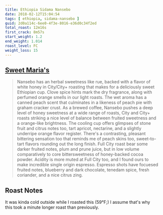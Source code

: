 ```yaml
---
title: Ethiopia Sidama Nansebo 
date: 2018-02-12T15:04:54
tags: [ ethiopia, sidama-nansebo ]
guid: 2d0a114c-6ee0-4f3e-8016-e36d0c34f2ed
total_roast: 12m16s
first_crack: 8m57s
start_weight: 1.2
end_weight: 1.014
roast_level: FC
weight_loss: 15
---
```


## [Sweet Maria's][sm]

[sm]: https://www.sweetmarias.com/product/ethiopia-sidama-nansebo

> Nansebo has an herbal sweetness like rue, backed with a flavor of white honey
> in City/City+ roasting that makes for a deliciously sweet Ethiopian cup. Clove
> spice hints mark the dry fragrance, along with perfumed orange smells in our
> light roasts. The wet aroma has a canned peach scent that culminates in a
> likeness of peach pie with graham cracker crust. As a brewed coffee, Nansebo
> pushes a deep level of honey sweetness at a wide range of roasts, City and
> City+ roasts striking a nice level of balance between fruited sweetness and a
> orange-like brightness. The cooling cup offers glimpses of stone fruit and
> citrus notes too, tart apricot, nectarine, and a slightly underripe orange
> flavor register. There's a contrasting, pleasant bittering sensation too that
> reminds me of peach skins too, sweet-to-tart flavors rounding out the long
> finish. Full City roast bear some darker fruited notes, plum and prune juice,
> but in low volume comparatively to core bittersweetness of honey-backed cocoa
> powder. Acidity is more muted at Full City too, and I found ours to make
> incredible single origin espresso. Espresso shots have focuesed fruited notes,
> blueberry and dark chocolate, tenedam spice, fresh coriander, and a nice
> citrus zing.

## Roast Notes

It was kinda cold outside while I roasted this (59°F;) I assume that's why this
took a minute longer roast than previously.
